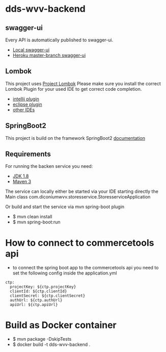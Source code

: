 # dds-wvv-backend

## swagger-ui
Every API is automatically published to swagger-ui.
- [Local swagger-ui](http://localhost:8080/swagger-ui.html#/)
- [Heroku master-branch swagger-ui](https://dds-wvv-backend.herokuapp.com/swagger-ui.html#/)

## Lombok
This project uses [Project Lombok](https://projectlombok.org/)
Please make sure you install the correct Lombok Plugin for your used IDE to get correct code completion.
- [intellij plugin](https://projectlombok.org/setup/intellij)
- [eclipse plugin](https://projectlombok.org/setup/eclipse)
- [other IDEs](https://projectlombok.org/setup/)

## SpringBoot2
This project is build on the framework SpringBoot2 [documentation](https://spring.io/projects/spring-boot)

## Requirements

For running the backen service you need:

- [JDK 1.8](https://openjdk.java.net/install/)
- [Maven 3](https://maven.apache.org)

The service can locally either be started via your IDE starting directly the Main class com.diconiumwvv.storesservice.StoresserviceApplication

Or build and start the service via mvn spring-boot plugin

- $ mvn clean install
- $ mvn spring-boot:run

# How to connect to commercetools api
- to connect the spring boot app to the commercetools api you need to set the following config inside the application.yml


````
ctp: 
  projectKey: ${ctp.projectKey}
  clientId: ${ctp.clientId}
  clientSecret: ${ctp.clientSecret}
  authUrl: ${ctp.authUrl}
  apiUrl: ${ctp.apiUrl}
````

# Build as Docker container

- $ mvn package -DskipTests
- $ docker build -t dds-wvv-backend .
